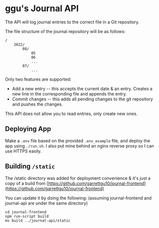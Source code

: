 # ggu's Journal API

The API will log journal entries to the correct file in a Git repository. 

The file structure of the journal repository will be as follows:
```
/
    2022/
        08/
            05
            06
            ...
        07/
            ...
```

Only two features are supported:
- Add a new entry -- this accepts the current date & an entry. Creates a new line in the corresponding file and appends the entry.
- Commit changes -- this adds all pending changes to the git repository and pushes the changes. 

This API does not allow you to read entries, only create new ones.

## Deploying App
Make a `.env` file based on the provided `.env_example` file, and deploy the app using `./run.sh`. I also put mine behind an nginx reverse proxy so I can use HTTPS easily. 

## Building `/static`

The /static directory was added for deployment convenience & it's just a copy of a build from [https://github.com/garrettgu10/journal-frontend](https://github.com/garrettgu10/journal-frontend)

You can update it by doing the following: (assuming journal-frontend and journal-api are under the same directory)
```
cd journal-frontend
npm run-script build
mv build ../journal-api/static
```
